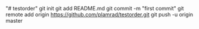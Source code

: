 "# testorder"  git init git add README.md git commit -m "first commit" git remote add origin https://github.com/plamrad/testorder.git git push -u origin master
